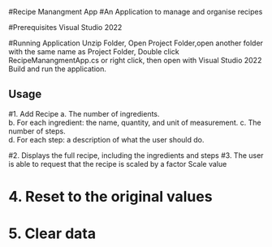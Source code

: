 #Recipe Manangment App
#An Application to manage and organise recipes

#Prerequisites
Visual Studio 2022

#Running Application
Unzip Folder,
Open Project Folder,open another folder with the same name as Project Folder, 
Double click RecipeManangmentApp.cs or right click, then open with Visual Studio 2022
Build and run the application.

## Usage

#1. Add Recipe
a. The number of ingredients.  
b. For each ingredient: the name, quantity, and unit of measurement. 
c. The number of steps.  
d. For each step: a description of what the user should do.  

#2. Displays the full recipe, including the ingredients and steps
#3. The user is able to request that the recipe is scaled by a factor 
Scale value
# 4. Reset to the original values
# 5. Clear data
